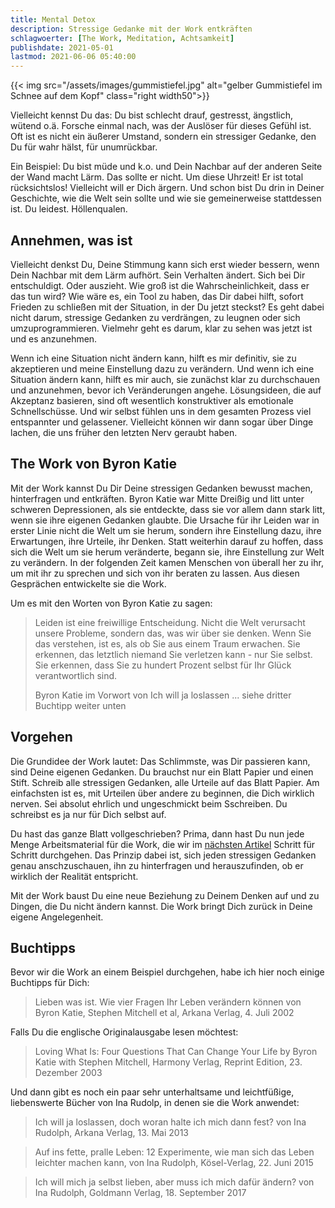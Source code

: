 ```yaml
---
title: Mental Detox
description: Stressige Gedanke mit der Work entkräften
schlagwoerter: [The Work, Meditation, Achtsamkeit]
publishdate: 2021-05-01
lastmod: 2021-06-06 05:40:00
---
```


{{< img src="/assets/images/gummistiefel.jpg" alt="gelber Gummistiefel im Schnee auf dem Kopf" class="right width50">}}

Vielleicht kennst Du das: Du bist schlecht drauf, gestresst, ängstlich, wütend o.ä. Forsche einmal nach, was der Auslöser für dieses Gefühl ist. Oft ist es nicht ein äußerer Umstand, sondern ein stressiger Gedanke, den Du für wahr hälst, für unumrückbar. 

Ein Beispiel: Du bist müde und k.o. und Dein Nachbar auf der anderen Seite der Wand macht Lärm. Das sollte er nicht. Um diese Uhrzeit! Er ist total rücksichtslos! Vielleicht will er Dich ärgern. Und schon bist Du drin in Deiner Geschichte, wie die Welt sein sollte und wie sie gemeinerweise stattdessen ist. Du leidest. Höllenqualen. 


## Annehmen, was ist

Vielleicht denkst Du, Deine Stimmung kann sich erst wieder bessern, wenn Dein Nachbar mit dem Lärm aufhört. Sein Verhalten ändert. Sich bei Dir entschuldigt. Oder auszieht. Wie groß ist die Wahrscheinlichkeit, dass er das tun wird? Wie wäre es, ein Tool zu haben, das Dir dabei hilft, sofort Frieden zu schließen mit der Situation, in der Du jetzt steckst? Es geht dabei nicht darum, stressige Gedanken zu verdrängen, zu leugnen oder sich umzuprogrammieren. Vielmehr geht es darum, klar zu sehen was jetzt ist und es anzunehmen. 

Wenn ich eine Situation nicht ändern kann, hilft es mir definitiv, sie zu akzeptieren und meine Einstellung dazu zu verändern. Und wenn ich eine Situation ändern kann, hilft es mir auch, sie zunächst klar zu durchschauen und anzunehmen, bevor ich Veränderungen angehe. Lösungsideen, die auf Akzeptanz basieren, sind oft wesentlich konstruktiver als emotionale Schnellschüsse. Und wir selbst fühlen uns in dem gesamten Prozess viel entspannter und gelassener. Vielleicht können wir dann sogar über Dinge lachen, die uns früher den letzten Nerv geraubt haben. 

## The Work von Byron Katie

Mit der Work kannst Du Dir Deine stressigen Gedanken bewusst machen, hinterfragen und entkräften. Byron Katie war Mitte Dreißig und litt unter schweren Depressionen, als sie entdeckte, dass sie vor allem dann stark litt, wenn sie ihre eigenen Gedanken glaubte. Die Ursache für ihr Leiden war in erster Linie nicht die Welt um sie herum, sondern ihre Einstellung dazu, ihre Erwartungen, ihre Urteile, ihr Denken. Statt weiterhin darauf zu hoffen, dass sich die Welt um sie herum veränderte, begann sie, ihre Einstellung zur Welt zu verändern. In der folgenden Zeit kamen Menschen von überall her zu ihr, um mit ihr zu sprechen und sich von ihr beraten zu lassen. Aus diesen Gesprächen entwickelte sie die Work. 

Um es mit den Worten von Byron Katie zu sagen:

> Leiden ist eine freiwillige Entscheidung. Nicht die Welt verursacht unsere Probleme, sondern das, was wir über sie denken. Wenn Sie das verstehen, ist es, als ob Sie aus einem Traum erwachen. Sie erkennen, das letztlich niemand Sie verletzen kann - nur Sie selbst. Sie erkennen, dass Sie zu hundert Prozent selbst für Ihr Glück verantwortlich sind. 
>
> Byron Katie im Vorwort von Ich will ja loslassen ... siehe dritter Buchtipp weiter unten


## Vorgehen

Die Grundidee der Work lautet: Das Schlimmste, was Dir passieren kann, sind Deine eigenen Gedanken. Du brauchst nur ein Blatt Papier und einen Stift. Schreib alle stressigen Gedanken, alle Urteile auf das Blatt Papier. Am einfachsten ist es, mit Urteilen über andere zu beginnen, die Dich wirklich nerven. Sei absolut ehrlich und ungeschmickt beim Sschreiben. Du schreibst es ja nur für Dich selbst auf. 

Du hast das ganze Blatt vollgeschrieben? Prima, dann hast Du nun jede Menge Arbeitsmaterial für die Work, die wir im [nächsten Artikel][1] Schritt für Schritt durchgehen. Das Prinzip dabei ist, sich jeden stressigen Gedanken genau anschzuschauen, ihn zu hinterfragen und herauszufinden, ob er wirklich der Realität entspricht. 

Mit der Work baust Du eine neue Beziehung zu Deinem Denken auf und zu Dingen, die Du nicht ändern kannst. Die Work bringt Dich zurück in Deine eigene Angelegenheit. 

## Buchtipps

Bevor wir die Work an einem Beispiel durchgehen, habe ich hier noch einige Buchtipps für Dich:

> Lieben was ist. Wie vier Fragen Ihr Leben verändern können von Byron Katie, Stephen Mitchell et al, Arkana Verlag, 4. Juli 2002

Falls Du die englische Originalausgabe lesen möchtest: 
> Loving What Is: Four Questions That Can Change Your Life by Byron Katie with Stephen Mitchell, Harmony Verlag, Reprint Edition, 23. Dezember 2003

Und dann gibt es noch ein paar sehr unterhaltsame und leichtfüßige, liebenswerte Bücher von Ina Rudolp, in denen sie die Work anwendet:

> Ich will ja loslassen, doch woran halte ich mich dann fest? von Ina Rudolph, Arkana Verlag, 13. Mai 2013

> Auf ins fette, pralle Leben: 12 Experimente, wie man sich das Leben leichter machen kann, von Ina Rudolph, Kösel-Verlag, 22. Juni 2015

> Ich will mich ja selbst lieben, aber muss ich mich dafür ändern? von Ina Rudolph, Goldmann Verlag, 18. September 2017



[1]: /artikel/2021/anwendung-der-work/

